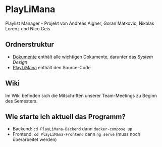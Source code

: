 # PlayLiMana

Playlist Manager - Projekt von Andreas Aigner, Goran Matkovic, Nikolas Lorenz und Nico Geis

## Ordnerstruktur
- [Dokumente](./Dokumente?ref_type=heads) enthält alle wichtigen Dokumente, darunter das _System Design_
- [PlayLiMana](./PlayLiMana?ref_type=heads) enthält den Source-Code

## Wiki
Im Wiki befinden sich die Mitschriften unserer Team-Meetings zu Beginn des Semesters.

## Wie starte ich aktuell das Programm?
- Backend: ```cd PlayLiMana-Backend``` dann ```docker-compose up```
- Frontend: ```cd PlayLiMana-Frontend``` dann ```ng serve```
(muss noch überarbeitet werden)

